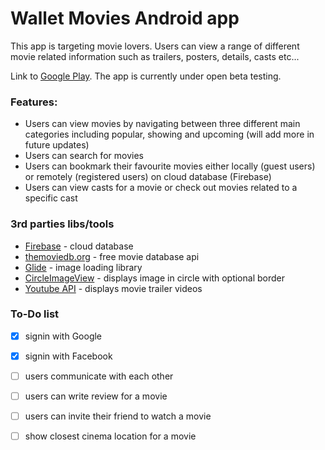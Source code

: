 # Wallet Movies Android app

This app is targeting movie lovers. Users can view a range of different movie related information such as trailers, posters, details, casts etc...

Link to [Google Play](https://goo.gl/grTMe7). The app is currently under open beta testing.

### Features:

* Users can view movies by navigating between three different main categories including popular, showing and upcoming (will add more in future updates)
* Users can search for movies
* Users can bookmark their favourite movies either locally (guest users) or remotely (registered users) on cloud database (Firebase)
* Users can view casts for a movie or check out movies related to a specific cast

### 3rd parties libs/tools

* [Firebase](https://firebase.google.com/) - cloud database
* [themoviedb.org](https://www.themoviedb.org/) - free movie database api
* [Glide](https://github.com/bumptech/glide) - image loading library
* [CircleImageView](https://github.com/hdodenhof/CircleImageView) - displays image in circle with optional border
* [Youtube API](https://developers.google.com/youtube/) - displays movie trailer videos

### To-Do list
- [x] signin with Google
- [x] signin with Facebook
- [ ] users communicate with each other
- [ ] users can write review for a movie
- [ ] users can invite their friend to watch a movie
- [ ] show closest cinema location for a movie

